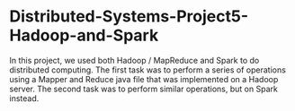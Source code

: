 # Distributed-Systems-Project5-Hadoop-and-Spark
In this project, we used both Hadoop / MapReduce and Spark to do distributed computing. The first task was to perform a series of operations using a Mapper and Reduce java file that was implemented on a Hadoop server. The second task was to perform similar operations, but on Spark instead. 
